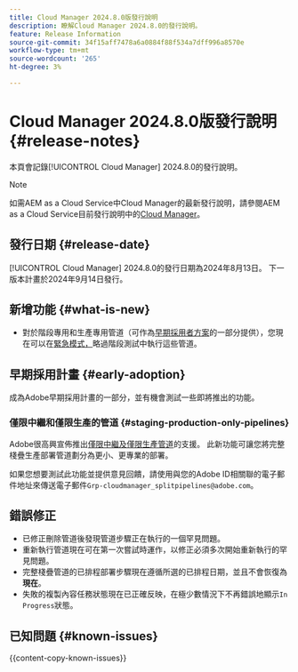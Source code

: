 ```yaml
---
title: Cloud Manager 2024.8.0版發行說明
description: 瞭解Cloud Manager 2024.8.0的發行說明。
feature: Release Information
source-git-commit: 34f15aff7478a6a0884f88f534a7dff996a8570e
workflow-type: tm+mt
source-wordcount: '265'
ht-degree: 3%

---
```



# Cloud Manager 2024.8.0版發行說明 {#release-notes}

本頁會記錄[!UICONTROL Cloud Manager] 2024.8.0的發行說明。

>[!NOTE]
>
>如需AEM as a Cloud Service中Cloud Manager的最新發行說明，請參閱AEM as a Cloud Service目前發行說明中的[Cloud Manager](https://experienceleague.adobe.com/en/docs/experience-manager-cloud-service/content/release-notes/cloud-manager/current)。

## 發行日期 {#release-date}

[!UICONTROL Cloud Manager] 2024.8.0的發行日期為2024年8月13日。 下一版本計畫於2024年9月14日發行。

## 新增功能 {#what-is-new}

* 對於階段專用和生產專用管道（可作為[早期採用者方案](#staging-production-only-pipelines)的一部分提供），您現在可以在[緊急模式，](/help/using/stage-prod-only.md#emergency-mode)略過階段測試中執行這些管道。

## 早期採用計畫 {#early-adoption}

成為Adobe早期採用計畫的一部分，並有機會測試一些即將推出的功能。

### 僅限中繼和僅限生產的管道 {#staging-production-only-pipelines}

Adobe很高興宣佈推出[僅限中繼及僅限生產管道](/help/using/stage-prod-only.md)的支援。 此新功能可讓您將完整棧疊生產部署管道劃分為更小、更專業的部署。

如果您想要測試此功能並提供意見回饋，請使用與您的Adobe ID相關聯的電子郵件地址來傳送電子郵件`Grp-cloudmanager_splitpipelines@adobe.com`。

## 錯誤修正

* 已修正刪除管道後發現管道步驟正在執行的一個罕見問題。
* 重新執行管道現在可在第一次嘗試時運作，以修正必須多次開始重新執行的罕見問題。
* 完整棧疊管道的已排程部署步驟現在遵循所選的已排程日期，並且不會恢復為&#x200B;**現在**。
* 失敗的複製內容任務狀態現在已正確反映，在極少數情況下不再錯誤地顯示`In Progress`狀態。

## 已知問題 {#known-issues}

{{content-copy-known-issues}}
